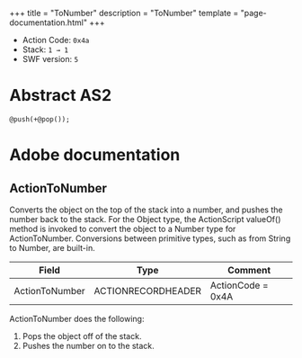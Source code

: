 +++
title = "ToNumber"
description = "ToNumber"
template = "page-documentation.html"
+++

- Action Code: `0x4a`
- Stack: `1 → 1`
- SWF version: `5`

# Abstract AS2

```
@push(+@pop());
```

# Adobe documentation

## ActionToNumber

Converts the object on the top of the stack into a number, and pushes the number back to the stack.
For the Object type, the ActionScript valueOf() method is invoked to convert the object to a Number type for
ActionToNumber. Conversions between primitive types, such as from String to Number, are built-in.

| Field             | Type               | Comment                        |
|-------------------|--------------------|--------------------------------|
| ActionToNumber    | ACTIONRECORDHEADER | ActionCode = 0x4A              |

ActionToNumber does the following:
1. Pops the object off of the stack.
2. Pushes the number on to the stack.
